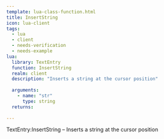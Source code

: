 ```yaml
---
template: lua-class-function.html
title: InsertString
icon: lua-client
tags:
  - lua
  - client
  - needs-verification
  - needs-example
lua:
  library: TextEntry
  function: InsertString
  realm: client
  description: "Inserts a string at the cursor position"
  
  arguments:
    - name: "str"
      type: string
  returns:
    
---
```


<div class="lua__search__keywords">
TextEntry:InsertString &#x2013; Inserts a string at the cursor position
</div>
